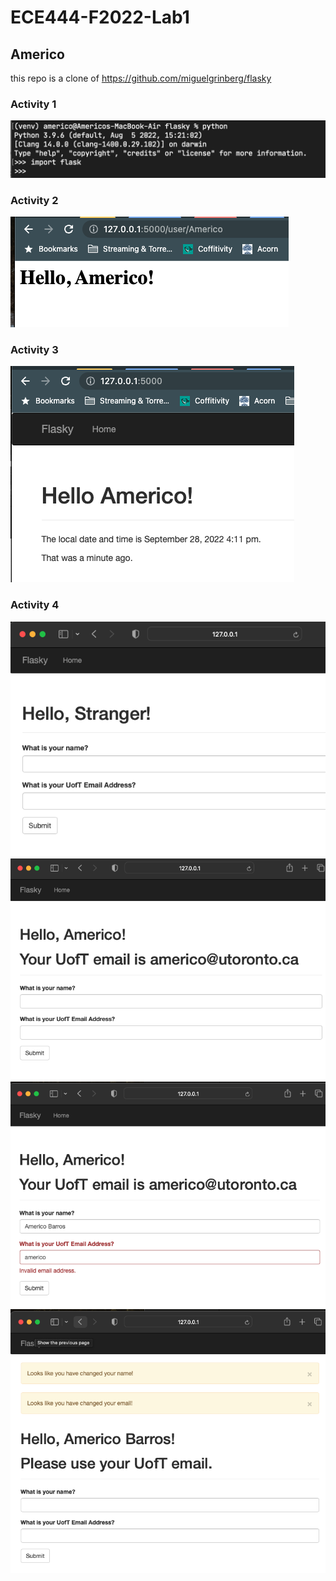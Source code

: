 # ECE444-F2022-Lab1
## Americo
this repo is a clone of 
https://github.com/miguelgrinberg/flasky
### Activity 1
![A1](a1.png)
### Activity 2
![](a2.png)
### Activity 3
![](a3.png)
### Activity 4
![](a41.png)
![](a42.png)
![](a43.png)
![](a44.png)